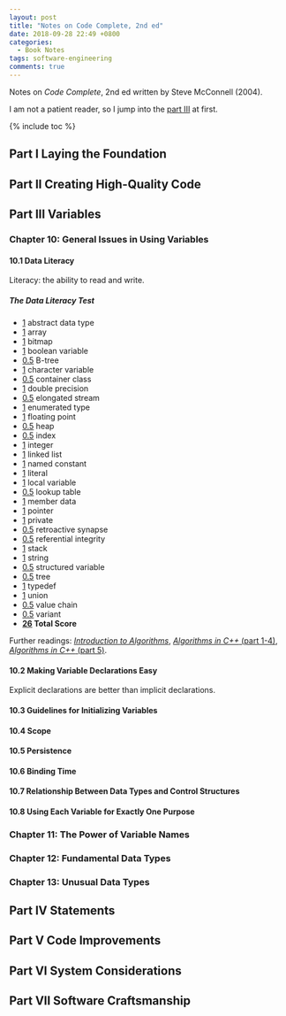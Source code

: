 ```yaml
---
layout: post
title: "Notes on Code Complete, 2nd ed"
date: 2018-09-28 22:49 +0800
categories: 
  - Book Notes
tags: software-engineering
comments: true
---
```


Notes on *Code Complete*, 2nd ed written by Steve McConnell (2004).

I am not a patient reader, so I jump into the [part III](#part-iii-variables) at first.

{% include toc %}

## Part I Laying the Foundation
## Part II Creating High-Quality Code
## Part III Variables

### Chapter 10: General Issues in Using Variables

#### 10.1 Data Literacy

Literacy: the ability to read and write.

##### The Data Literacy Test

- <u>1</u> abstract data type
- <u>1</u> array
- <u>1</u> bitmap
- <u>1</u> boolean variable
- <u>0.5</u> B-tree
- <u>1</u> character variable
- <u>0.5</u> container class
- <u>1</u> double precision
- <u>0.5</u> elongated stream
- <u>1</u> enumerated type
- <u>1</u> floating point
- <u>0.5</u> heap
- <u>0.5</u> index
- <u>1</u> integer
- <u>1</u> linked list
- <u>1</u> named constant
- <u>1</u> literal
- <u>1</u> local variable
- <u>0.5</u> lookup table
- <u>1</u> member data
- <u>1</u> pointer
- <u>1</u> private
- <u>0.5</u> retroactive synapse
- <u>0.5</u> referential integrity
- <u>1</u> stack
- <u>1</u> string
- <u>0.5</u> structured variable
- <u>0.5</u> tree
- <u>1</u> typedef
- <u>1</u> union
- <u>0.5</u> value chain
- <u>0.5</u> variant
- <strong><u>26</u> Total Score</strong>

Further readings: [*Introduction to Algorithms*](https://mitpress.mit.edu/books/introduction-algorithms-third-edition), [*Algorithms in C++* (part 1-4)](https://www.amazon.com/Algorithms-Parts-1-4-Fundamentals-Structure/dp/0201350882), [*Algorithms in C++* (part 5)](https://www.amazon.com/Algorithms-Part-Graph-3rd-Pt-5/dp/0201361183).

#### 10.2 Making Variable Declarations Easy

Explicit declarations are better than implicit declarations.

#### 10.3 Guidelines for Initializing Variables
#### 10.4 Scope
#### 10.5 Persistence
#### 10.6 Binding Time
#### 10.7 Relationship Between Data Types and Control Structures
#### 10.8 Using Each Variable for Exactly One Purpose

### Chapter 11: The Power of Variable Names
### Chapter 12: Fundamental Data Types 
### Chapter 13: Unusual Data Types

## Part IV Statements
## Part V Code Improvements
## Part VI System Considerations
## Part VII Software Craftsmanship